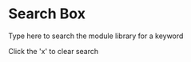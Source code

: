 <!-- Search Box -->

# Search Box

Type here to search the module library for a keyword

Click the 'x' to clear search